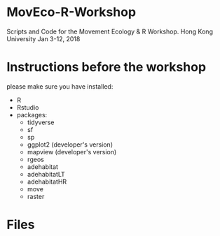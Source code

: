 # MovEco-R-Workshop
Scripts and Code for the Movement Ecology &amp; R Workshop. Hong Kong University Jan 3-12, 2018

# Instructions before the workshop
please make sure you have installed:

- R
- Rstudio
- packages:
    - tidyverse
    - sf
    - sp
    - ggplot2 (developer's version)
    - mapview (developer's version)
    - rgeos
    - adehabitat
    - adehabitatLT
    - adehabitatHR
    - move
    - raster
  
# Files

